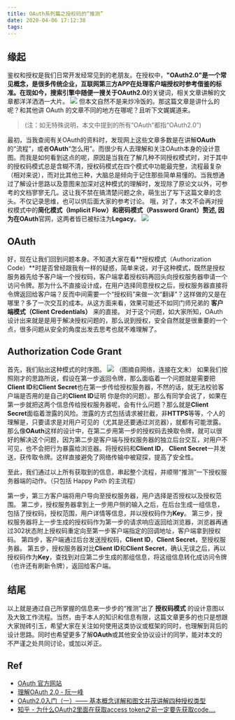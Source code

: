 ```yaml
---
title: OAuth系列篇之授权码的“推测”
date: 2020-04-06 17:12:38
tags:
---
```


## 缘起
鉴权和授权是我们日常开发经常见到的老朋友。在授权中，**"OAuth2.0"**是一个常见概念，是很多传统企业，互联网第三方APP在处理客户端授权时参考借鉴的标准。在现如今，搜索引擎中随便一搜关于**OAuth2.0**的关键词，相关文章讲解的文章都洋洋洒洒一大片。
![](https://poseiden-blog.oss-cn-beijing.aliyuncs.com/WX20200406.png)
但本文自然不是来炒冷饭的。那这篇文章是讲什么的呢？和其他讲 OAuth 的文章不同的地方在哪呢？且听下文娓娓道来。
> (注：如无特殊说明，本文中提到的所有“OAuth”都指“OAuth2.0”)
<!--more-->
最初，当我查阅有关OAuth的资料时，发现网上这些文章多数是在讲解**OAuth**的“流程”，或者**OAuth**“怎么用”。而很少有人去理解和关注OAuth本身的设计意图。而我是如何看到这点的呢，原因是当我在了解几种不同授权模式时，对于其中的授权码模式总是含糊不清，授权码模式在四个模式中功能最完整，流程最复杂（相对来说），而对比其他三种，大脑总是倾向于记住那些简单易懂的。当我想通过了解设计思路以及意图来加深对这种模式的理解时，发现除了原论文以外，可参考的文档寥寥无几。这让我不禁在搞清楚问题之余，萌生出了写下这篇文章的念头。不仅记录思维，也可以供后面大家的参考讨论。
哦，对了，本文不会再对授权模式中的**简化模式（Implicit Flow）**和**密码模式（Password Grant）**赘述, 因为在**OAuth**官网，这两者皆已被标注为**Legacy**。
![](https://poseiden-blog.oss-cn-beijing.aliyuncs.com/1586162496940.jpg)

## OAuth
好，现在让我们回到问题本身。不知道大家在看**授权模式（Authorization Code）**时是否曾经跟我有一样的疑惑，简单来说，对于这种模式，既然是授权服务器先给予客户端一个授权码，客户端拿着授权码再回头向授权服务器申请一个访问令牌。那为什么不直接设计成，在用户选择同意授权之后，授权服务器直接将令牌返回给客户端？反而中间需要一个“授权码”来做一次“翻译”？这样做的又是在哪里？多了一次交互的成本。从这方面来看，效果可能还不如同门师兄弟的 **客户端模式（Client Credentials）** 来的直接。
对于这个问题，如大家所知，OAuth设计出来就是是用于解决授权问题的，那么说到授权，安全自然就是很重要的一个点，很多问题从安全的角度出发去思考也就不难理解了。 

## Authorization Code Grant
首先，我们贴出这种模式的时序图。
![](https://poseiden-blog.oss-cn-beijing.aliyuncs.com/2019112911510128.png)
（图摘自网络，连接在文末）
如果我们按照刚才的思路所说，假设在第一步返回令牌，那么面临着一个问题就是需要把**Client ID**和**Client Secret**也在第一步传给授权服务器，不然的话，就无法校验客户端是否用的是自己的**Client ID**证明 你是你的问题）。那么有同学会说了，如果在第一步就把这两个信息传给授权服务器呢，会有什么问题？那么就是**Client Secret**面临着泄露的风险。泄露的方式包括请求被拦截，非**HTTPS**等等，个人的理解是，只要请求是对用户可见的（尤其是还要通过浏览器），就都有可能泄露。
那么像**OAuth**这样的设计中，在第二步用第一步的授权码去换取令牌，就可以很好的解决这个问题，因为第二步是客户端与授权服务器的独立后台交互，对用户不可见，也不会把行为暴露给浏览器。将授权码和**Client ID**， **Client Secret**一并发送，获传取令牌。这样直接避免了网络传输中被窥探，提高了安全性。

至此，我们通过以上所有获取到的信息，串起整个流程，并顺带“推测”一下授权服务器端的动作。（只包括 Happy Path 的主流程）

第一步，第三方客户端将用户导向至授权服务器，用户选择是否授权以及授权范围。
第二步，授权服务器拿到上一步用户侧的输入之后，在后台生成一组信息，包括了授权码，授权范围，用户详情等信息，并以授权码作为**Key**。
第三步，授权服务器将上一步生成的授权码作为第一步的请求响应返回给浏览器，浏览器再通过302状态附上授权码重定向至第一步客户端指定的回调地址，客户端拿到授权码。
第四步，客户端通过后台发送授权码，**Client ID**，**Client Secret**，至授权服务器。
第五步，授权服务器对比**Client ID**和**Client Secret**，确认无误之后，再以授权码作为**Key**，查找到对应第二步生成的那组信息，将这组信息转化成访问令牌（也许还有刷新令牌），返回给客户端。

## 结尾
以上就是通过自己所掌握的信息来一步步的“推测”出了 **授权码模式** 的设计意图以及大致工作流程。当然，由于本人的知识和信息有限，这篇文章更多的也只是想跟大家抛砖引玉，希望大家在关注如何使用这类协议或框架的同时，也理解到背后的设计思路。同时也希望更多了解**OAuth**或其他安全协议设计的同学，能对本文的不严谨之处共同讨论，或加以斧正。

## Ref
- [OAuth 官方网站](https://oauth.net/)
- [理解OAuth 2.0 - 阮一峰](https://www.ruanyifeng.com/blog/2014/05/oauth_2_0.html)
- [OAuth2.0入门（一）—— 基本概念详解和图文并茂讲解四种授权类型](https://blog.csdn.net/qq_37771475/article/details/103288957)
- [知乎 - 为什么OAuth2里面在获取access token之前一定要先获取code....](https://www.zhihu.com/question/27446826/answer/127367856)
